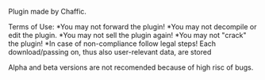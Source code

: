Plugin made by Chaffic.

Terms of Use:
  *You may not forward the plugin!
  *You may not decompile or edit the plugin.
  *You may not sell the plugin again!
  *You may not "crack" the plugin!
  *In case of non-compliance follow legal steps! Each download/passing on, thus also user-relevant data, are stored
  
Alpha and beta versions are not recomended because of high risc of bugs.
